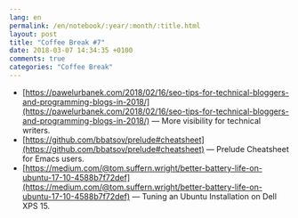 ```yaml
---
lang: en
permalink: /en/notebook/:year/:month/:title.html
layout: post
title: "Coffee Break #7"
date: 2018-03-07 14:34:35 +0100
comments: true
categories: "Coffee Break"
---
```


- [https://pawelurbanek.com/2018/02/16/seo-tips-for-technical-bloggers-and-programming-blogs-in-2018/](https://pawelurbanek.com/2018/02/16/seo-tips-for-technical-bloggers-and-programming-blogs-in-2018/) &mdash; More visibility for technical writers.
- [https://github.com/bbatsov/prelude#cheatsheet](https://github.com/bbatsov/prelude#cheatsheet) &mdash; Prelude Cheatsheet for Emacs users.
- [https://medium.com/@tom.suffern.wright/better-battery-life-on-ubuntu-17-10-4588b7f72def](https://medium.com/@tom.suffern.wright/better-battery-life-on-ubuntu-17-10-4588b7f72def) &mdash; Tuning an Ubuntu Installation on Dell XPS 15.
